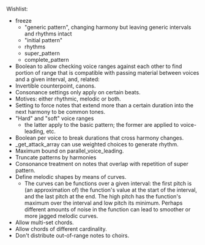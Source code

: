 

Wishlist:
- freeze
    - "generic pattern", changing harmony but leaving generic intervals
     and rhythms intact
    - "initial pattern"
    - rhythms
    - super_pattern
    - complete_pattern
- Boolean to allow checking voice ranges against each other to find
    portion of range that is compatible with passing material between
    voices and a given interval, and, related:
- Invertible counterpoint, canons.
- Consonance settings only apply on certain beats.
- Motives: either rhythmic, melodic or both.
- Setting to force notes that extend more than a certain duration into
    the next harmony to be common tones.
- "Hard" and "soft" voice ranges
    - the latter apply to the basic pattern; the former are applied
      to voice-leading, etc.
- Boolean per voice to break durations that cross harmony changes.
- _get_attack_array can use weighted choices to generate rhythm.
- Maximum bound on parallel_voice_leading.
- Truncate patterns by harmonies
- Consonance treatment on notes that overlap with repetition of super
    pattern.
- Define melodic shapes by means of curves.
    - The curves can be functions over a given interval: the first
        pitch is (an approximation of) the function's value at the
        start of the interval, and the last pitch at the end. The
        high pitch has the function's maximum over the interval
        and low pitch its minimum. Perhaps different amounts of
        noise in the function can lead to smoother or more jagged
        melodic curves.
- Allow multi-set chords.
- Allow chords of different cardinality.
- Don't distribute out-of-range notes to choirs.
